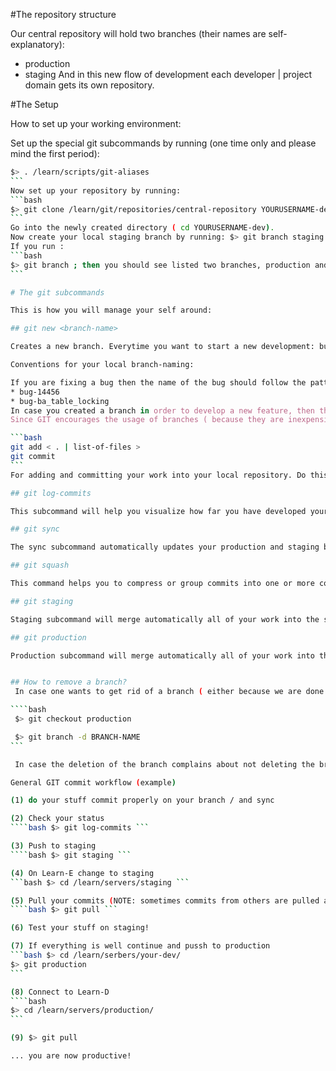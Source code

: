 #The repository structure

Our central repository will hold two branches (their names are self-explanatory):

* production
* staging 
And in this new flow of development each developer | project domain gets its own repository.

#The Setup

How to set up your working environment:

Set up the special git subcommands by running (one time only and please mind the first period): 
````bash 
$> . /learn/scripts/git-aliases
```
Now set up your repository by running: 
```bash
$> git clone /learn/git/repositories/central-repository YOURUSERNAME-dev
```
Go into the newly created directory ( cd YOURUSERNAME-dev).
Now create your local staging branch by running: $> git branch staging origin/staging
If you run : 
```bash 
$> git branch ; then you should see listed two branches, production and staging.
```

# The git subcommands

This is how you will manage your self around:  

## git new <branch-name>

Creates a new branch. Everytime you want to start a new development: bug fix or new feauture. Don't mix logic work domains, if one branch is used for fixing a bug, stick to it and don't hack further, this will help you to keep the work organized and will avoid confusions later.

Conventions for your local branch-naming:

If you are fixing a bug then the name of the bug should follow the pattern bug-###; where the dashes should be substituted by the ticket number ( in case there is any ) or a relevant description of the bug. Examples: 
* bug-14456
* bug-ba_table_locking
In case you created a branch in order to develop a new feature, then the following pattern is encouraged: feature-###. In this case, dashes should be substituted by a relevant short-name that would help you to infeer what is being developed in that branch. Examples:
Since GIT encourages the usage of branches ( because they are inexpensive ) we are opting for branching as much as possible; this easy the control of our code in many ways, but most importantly will allow you to keep logically organize all of your work. It is worth mentioning that with this new flow, committing often is encouraged since you have your own space of development, your commits wont conflict or drag with it anyones changes ( by definition, you are only one changing files around ).  

```bash
git add < . | list-of-files >
git commit
```
For adding and committing your work into your local repository. Do this often. When committing give useful comments, why did you change what you changed? Comments like: "updating file1" are not useful at all.

## git log-commits

This subcommand will help you visualize how far you have developed your current branch by listing commit id and commit comment  of all those commits that are not merged into production. Also, on the list, those commits that are already merged into staging are marked ( those in staging already are marked with a (stag) label , otherwise empty. So you can have a clear view of what commits need to merged to which branches. 

## git sync

The sync subcommand automatically updates your production and staging branches, plus, it will incorporate into the current development branch all those new commits that were found in production. Running this command often ( once a day ) is encouraged as well.

## git squash

This command helps you to compress or group commits into one or more commits. Useful when commits are granular and extensive. IMPORTANT: This command is supposed to be used before merging any of your work into the staging or production branches. A detailed explanation on how it works can be found here: Git rebase interactive

## git staging

Staging subcommand will merge automatically all of your work into the staging branch.  

## git production

Production subcommand will merge automatically all of your work into the production branch.


## How to remove a branch? 
 In case one wants to get rid of a branch ( either because we are done or because we just want to throw away our work in that branch ) one has to follow the next commands: 

````bash
 $> git checkout production 

 $> git branch -d BRANCH-NAME 
```

 In case the deletion of the branch complains about not deleting the branch because there are some commits un-merged and you are sure that you want to delete the branch use -D instead of -d.

General GIT commit workflow (example)

(1) do your stuff commit properly on your branch / and sync

(2) Check your status
````bash $> git log-commits ```

(3) Push to staging
````bash $> git staging ```

(4) On Learn-E change to staging
```bash $> cd /learn/servers/staging ```

(5) Pull your commits (NOTE: sometimes commits from others are pulled as well - coordinate/communicate)
````bash $> git pull ```

(6) Test your stuff on staging!

(7) If everything is well continue and pussh to production
```bash $> cd /learn/serbers/your-dev/
$> git production
```

(8) Connect to Learn-D 
````bash
$> cd /learn/servers/production/
```

(9) $> git pull

... you are now productive!